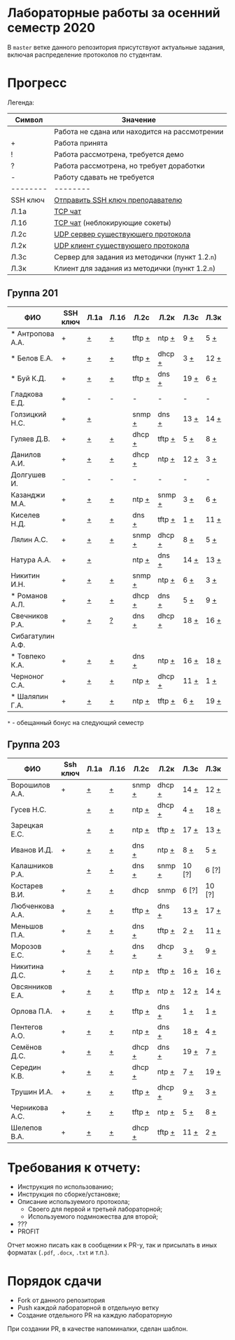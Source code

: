 # Лабораторные работы за осенний семестр 2020

В `master` ветке данного репозитория присутствуют актуальные задания, включая 
распределение протоколов по студентам.

# Прогресс

Легенда:

| Символ   | Значение                                                                                   |
| --       | --                                                                                         |
|          | Работа не сдана или находится на рассмотрении                                              |
| +        | Работа принята                                                                             |
| !        | Работа рассмотрена, требуется демо                                                         |
| ?        | Работа рассмотрена, но требует доработки                                                   |
| -        | Работу сдавать не требуется                                                                |
| -------- | --------                                                                                   |
| SSH ключ | [Отправить SSH ключ преподавателю](https://insysnw.github.io/labs/900-ssh-keygen/)         |
| Л.1a     | [TCP чат](https://insysnw.github.io/labs/01-tcp-chat/)                                     |
| Л.1б     | [TCP чат](https://insysnw.github.io/labs/01-tcp-chat/) (неблокирующие сокеты)              |
| Л.2c     | [UDP сервер существующего протокола](https://insysnw.github.io/labs/02-udp-real-protocol/) |
| Л.2к     | [UDP клиент существующего протокола](https://insysnw.github.io/labs/02-udp-real-protocol/) |
| Л.3с     | Сервер для задания из методички (пункт 1.2.`n`)                                            |
| Л.3к     | Клиент для задания из методички (пункт 1.2.`n`)                                            |

## Группа 201

| ФИО               | SSH ключ | Л.1a                | Л.1б                | Л.2c                     | Л.2к                     | Л.3с                   | Л.3к                   | Оценка  | Л.4                 |
| --                | --       | --                  | --                  | --                       | --                       | --                     | --                     | --      | --                  |
| *  Антропова А.А. | +        | [+](../../pull/21)  | [+](../../pull/64)  | tftp [+](../../pull/69)  | ntp [+](../../pull/70)   | 9 [+](../../pull/76)   | 5 [+](../../pull/89)   | зачтено | [+](../../pull/182) |
| *  Белов Е.А.     | +        | [+](../../pull/10)  | [+](../../pull/65)  | tftp [+](../../pull/34)  | dhcp [+](../../pull/43)  | 3 [+](../../pull/71)   | 12 [+](../../pull/98)  | зачтено | [+](../../pull/181) |
| *  Буй К.Д.       | +        | [+](../../pull/12)  | [+](../../pull/12)  | tftp [+](../../pull/18)  | dns [+](../../pull/18)   | 19 [+](../../pull/91)  | 6 [+](../../pull/91)   | зачтено | [+](../../pull/175) |
| Гладкова Е.Д.     | +        | -                   | -                   | -                        | -                        | -                      | -                      | зачтено | [+](../../pull/186) |
| Голзицкий Н.С.    | +        | [+](../../pull/46)  |                     | snmp [+](../../pull/63)  | dns [+](../../pull/63)   | 13 [+](../../pull/85)  | 14 [+](../../pull/85)  | зачтено | [+](../../pull/195) |
| Гуляев Д.В.       | +        | [+](../../pull/50)  | [+](../../pull/50)  | dhcp [+](../../pull/95)  | tftp [+](../../pull/116) | 5 [+](../../pull/133)  | 8 [+](../../pull/140)  | зачтено | [+](../../pull/194) |
| Данилов А.И.      | +        | [+](../../pull/120) | [+](../../pull/121) | dhcp [+](../../pull/118) | ntp [+](../../pull/119)  | 12 [+](../../pull/106) | 3 [+](../../pull/105)  | зачтено | [+](../../pull/190) |
| Долгушев И.       | -        | -                   | -                   | -                        | -                        | -                      | -                      | -       | [+](../../pull/198) |
| Казанджи М.А.     | +        | [+](../../pull/7)   | [+](../../pull/7)   | ntp [+](../../pull/145)  | snmp [+](../../pull/145) | 3 [+](../../pull/146)  | 6 [+](../../pull/148)  | зачтено | [+](../../pull/178) |
| Киселев Н.Д.      | +        | [+](../../pull/97)  | [+](../../pull/97)  | dns [+](../../pull/143)  | tftp [+](../../pull/143) | 1 [+](../../pull/149)  | 11 [+](../../pull/150) | зачтено | [?](../../pull/201) |
| Лялин А.С.        | +        | [+](../../pull/80)  | [+](../../pull/151) | snmp [+](../../pull/160) | dhcp [+](../../pull/152) | 8 [+](../../pull/135)  | 5 [+](../../pull/136)  | зачтено | [+](../../pull/189) |
| Натура А.А.       | +        | [+](../../pull/17)  |                     | ntp [+](../../pull/29)   | dns [+](../../pull/29)   | 14 [+](../../pull/83)  | 13 [+](../../pull/83)  | зачтено | [+](../../pull/171) |
| Никитин И.Н.      | +        | [+](../../pull/108) | [+](../../pull/159) | snmp [+](../../pull/154) | ntp [+](../../pull/147)  | 6 [+](../../pull/148)  | 3 [+](../../pull/146)  | зачтено | [+](../../pull/197) |
| * Романов А.Л.    | +        | [+](../../pull/66)  | [+](../../pull/66)  | dhcp [+](../../pull/68)  | dns [+](../../pull/67)   | 5 [+](../../pull/89)   | 9 [+](../../pull/76)   | зачтено | [+](../../pull/196) |
| Свечников Р.А.    | +        | [+](../../pull/6)   | [?](../../pull/94)  | dns [+](../../pull/93)   | dhcp [+](../../pull/93)  | 18 [+](../../pull/62)  | 16 [+](../../pull/62)  | зачтено | [+](../../pull/172) |
| Сибагатулин А.Ф.  |          |                     |                     |                          |                          |                        |                        |         |                     |
| * Товпеко К.А.    | +        | [+](../../pull/2)   | [+](../../pull/2)   | dns [+](../../pull/3)    | ntp [+](../../pull/3)    | 16 [+](../../pull/61)  | 18 [+](../../pull/61)  | зачтено | [+](../../pull/170) |
| Черноног С.А.     | +        | [+](../../pull/92)  | [+](../../pull/107) | ntp [+](../../pull/134)  | dhcp [+](../../pull/134) | 11 [+](../../pull/150) | 1 [+](../../pull/149)  | зачтено | [+](../../pull/173) |
| * Шаляпин Г.А.    | +        | [+](../../pull/37)  | [+](../../pull/37)  | ntp [+](../../pull/96)   | tftp [+](../../pull/96)  | 6 [+](../../pull/91)   | 19 [+](../../pull/91)  | зачтено | [+](../../pull/199) |

`*` - обещанный бонус на следующий семестр

## Группа 203

| ФИО             | Ssh ключ | Л.1a                | Л.1б                | Л.2с                     | Л.2к                      | Л.3с                   | Л.3к                   | Оценка  | Л.4                 |
| --              | --       | --                  | --                  | --                       | --                        | --                     | --                     | --      | --                  |
| Ворошилов А.А.  | +        | [+](../../pull/124) | [+](../../pull/124) | snmp [+](../../pull/132) | dhcp [+](../../pull/36)   | 14 [+](../../pull/130) | 12 [+](../../pull/131) | зачтено |                     |
| Гусев Н.С.      |          | [+](../../pull/33)  | [+](../../pull/103) | ntp [+](../../pull/84)   | dhcp [+](../../pull/88)   | 4 [+](../../pull/77)   | 18 [+](../../pull/75)  | зачтено | [+](../../pull/191) |
| Зарецкая Е.С.   |          | [+](../../pull/126) | [+](../../pull/127) | ntp [+](../../pull/129)  | tftp  [+](../../pull/128) | 17 [+](../../pull/59)  | 13 [+](../../pull/57)  | зачтено | [+](../../pull/188) |
| Иванов И.Д.     | +        | [+](../../pull/48)  | [+](../../pull/13)  | dns [+](../../pull/35)   | ntp [+](../../pull/26)    | 8 [+](../../pull/55)   | 5 [+](../../pull/51)   | зачтено | [+](../../pull/192) |
| Калашников Р.А. |          | [+](../../pull/144) | [+](../../pull/144) | dns [+](../../pull/153)  | snmp [+](../../pull/155)  | 10 [?]                 | 6 [?]                  | зачтено |                     |
| Костарев В.И.   | +        | [+](../../pull/157) | [+](../../pull/158) | dhcp                     | snmp                      | 6 [?]                  | 10 [?]                 | зачтено |                     |
| Любченкова А.А. | +        | [+](../../pull/15)  | [+](../../pull/39)  | tftp [+](../../pull/23)  | dns [+](../../pull/19)    | 13 [+](../../pull/53)  | 17 [+](../../pull/58)  | зачтено | [+](../../pull/176) |
| Меньшов П.А.    | +        | [+](../../pull/109) | [+](../../pull/125) | dns [+](../../pull/20)   | tftp [+](../../pull/24)   | 2 [+](../../pull/112)  | 11 [+](../../pull/114) | зачтено | [+](../../pull/187) |
| Морозов Е.С.    | +        | [+](../../pull/73)  | [+](../../pull/74)  | dns [+](../../pull/104)  | dhcp [+](../../pull/99)   | 3 [+](../../pull/82)   | 9 [+](../../pull/)     | зачтено | [+](../../pull/179) |
| Никитина Д.С.   | +        | [+](../../puul/115) | [+](../../pull/156) | ntp [+](../../pull/167)  | tftp [+](../../pull/168)  | 16 [+](../../pull/169) | 16 [+](../../pull/169) | зачтено | [+](../../pull/184) |
| Овсянников Е.А. | +        | [+](../../pull/11)  | [+](../../pull/16)  | tftp [+](../../pull/44)  | ntp [+](../../pull/45)    | 12 [+](../../pull/60)  | 14 [+](../../pull/54)  | зачтено | [+](../../pull/180) |
| Орлова П.А.     | +        | [+](../../pull/137) | [+](../../pull/138) | tftp [+](../../pull/139) | dns [+](../../pull/141)   | 1 [+](../../pull/142)  | 1 [+](../../pull/142)  | зачтено | [+](../../pull/200) |
| Пентегов А.О.   | +        | [+](../../pull/30)  | [+](../../pull/31)  | ntp [+](../../pull/102)  | dns [+](../../pull/102)   | 18 [+](../../pull/78)  | 4 [+](../../pull/78)   | зачтено |                     |
| Семёнов Д.С.    | +        | [+](../../pull/4)   | [+](../../pull/42)  | dhcp [+](../../pull/32)  | dns [+](../../pull/40)    | 19 [+](../../pull/100) | 7 [+](../../pull/101)  | зачтено | [+](../../pull/174) |
| Середин К.В.    | +        | [+](../../pull/5)   | [+](../../pull/117) | dhcp [+](../../pull/122) | ntp [+](../../pull/38)    | 7 [+](../../pull/101)  | 19 [+](../../pull/100) | зачтено | [+](../../pull/185) |
| Трушин И.А.     | +        | [+](../../pull/49)  | [+](../../pull/41)  | tftp [+](../../pull/72)  | dhcp [+](../../pull/79)   | 9 [+](../../pull/87)   | 3 [+](../../pull/81)   | зачтено | [+](../../pull/177) |
| Черникова А.С.  | +        | [+](../../pull/47)  | [+](../../pull/14)  | tftp [+](../../pull/22)  | ntp [+](../../pull/25)    | 5 [+](../../pull/52)   | 8 [+](../../pull/56)   | зачтено | [+](../../pull/193) |
| Шелепов В.А.    | +        | [+](../../pull/110) | [+](../../pull/123) | dhcp [+](../../pull/27)  | tftp [+](../../pull/28)   | 11 [+](../../pull/113) | 2 [+](../../pull/111)  | зачтено | [+](../../pull/183) |

# Требования к отчету:

* Инструкция по использованию;
* Инструкция по сборке/установке;
* Описание используемого протокола;
  * Своего для первой и третьей лабораторной;
  * Используемого подмножества для второй;
* ???
* PROFIT

Отчет можно писать как в сообщении к PR-у, так и присылать в иных 
форматах (`.pdf`, `.docx`, `.txt` и т.п.).

# Порядок сдачи

* Fork от данного репозитория
* Push каждой лабораторной в отдельную ветку
* Создание отдельного PR на каждую лабораторную

При создании PR, в качестве напоминалки, сделан шаблон.

